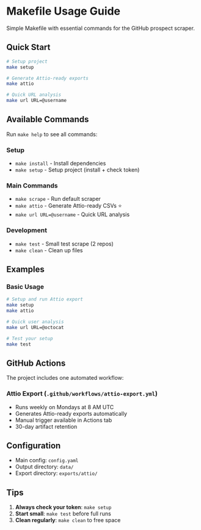 # Makefile Usage Guide

Simple Makefile with essential commands for the GitHub prospect scraper.

## Quick Start

```bash
# Setup project
make setup

# Generate Attio-ready exports
make attio

# Quick URL analysis
make url URL=@username
```

## Available Commands

Run `make help` to see all commands:

### Setup

- `make install` - Install dependencies
- `make setup` - Setup project (install + check token)

### Main Commands

- `make scrape` - Run default scraper
- `make attio` - Generate Attio-ready CSVs ⭐
- `make url URL=@username` - Quick URL analysis

### Development

- `make test` - Small test scrape (2 repos)
- `make clean` - Clean up files

## Examples

### Basic Usage

```bash
# Setup and run Attio export
make setup
make attio

# Quick user analysis
make url URL=@octocat

# Test your setup
make test
```

## GitHub Actions

The project includes one automated workflow:

### Attio Export (`.github/workflows/attio-export.yml`)

- Runs weekly on Mondays at 8 AM UTC
- Generates Attio-ready exports automatically
- Manual trigger available in Actions tab
- 30-day artifact retention

## Configuration

- Main config: `config.yaml`
- Output directory: `data/`
- Export directory: `exports/attio/`

## Tips

1. **Always check your token**: `make setup`
2. **Start small**: `make test` before full runs
3. **Clean regularly**: `make clean` to free space
